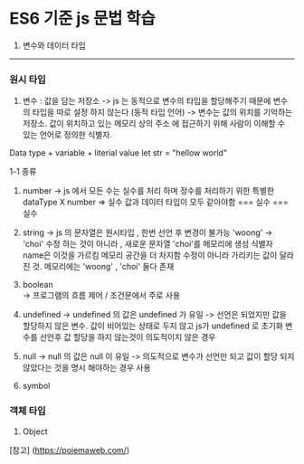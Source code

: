 # ES6 기준 js 문법 학습

1. 변수와 데이터 타입

***
### 원시 타입 
1. 변수 : 값을 담는 저장소
-> js 는 동적으로 변수의 타입을 할당해주기 때문에 변수의 타입을 따로 설정
하지 않는다 (동적 타입 언어)
-> 변수는 값의 위치를 기억하는 저장소. 값이 위치하고 있는 메모리 상의 주소
에 접근하기 위해 사람이 이해할 수 있는 언어로 정의한 식별자.

Data type + variable + literial value
let str = "hellow world" 

1-1 종류 
1. number
-> js 에서 모든 수는 실수를 처리 하며 정수를 처리하기 위한 특별한 dataType X
number => 실수
값과 데이터 타입이 모두 같아야함 === 
실수 === 실수

2. string
-> js 의 문자열은 원시타입 , 한번 선언 후 변경이 불가능
'woong' -> 'choi' 수정 하는 것이 아니라 , 
새로운 문자열 'choi'를 메모리에 생성 식별자 name은 이것을 가르킴
메모리 공간을 더 차지함 수정이 아니라 가리키는 값이 달라진 것.
메모리에는 'woong' , 'choi' 둘다 존재

3. boolean 	
-> 프로그램의 흐름 제어 / 조건문에서 주로 사용

4. undefined
-> undefined 의 값은 undefined 가 유일
-> 선언은 되었지만 값을 할당하지 않은 변수. 값이 비어있는 상태로 두지 않고 js가 undefined 로 초기화
 변수를 선언후 값 할당을 하지 않는것이 의도적이지 않은 경우

5. null
-> null 의 값은 null 이 유일
-> 의도적으로 변수가 선언만 되고 
값이 할당 되지 않았다는 것을 명시 해야하는 경우 사용

6. symbol

### 객체 타입

1. Object 

[참고] (https://poiemaweb.com/)


